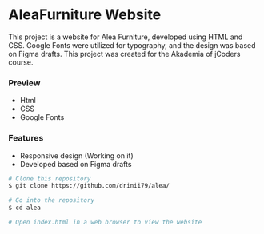 <h1>AleaFurniture Website</h1>
<p>This project is a website for Alea Furniture, developed using HTML and CSS. Google Fonts were utilized for typography, and the design was based on Figma drafts. This project was created for the Akademia of jCoders course.</p>
<h3>
  Preview
</h3>
<ul>
  <li>Html</li>
  <li>CSS</li>
  <li>Google Fonts</li>
</ul>
<h3>
  Features
</h3>
<ul>
  <li>Responsive design (Working on it)</li>
  <li>Developed based on Figma drafts</li>
  
</ul>

```bash
# Clone this repository
$ git clone https://github.com/drinii79/alea/

# Go into the repository
$ cd alea

# Open index.html in a web browser to view the website

